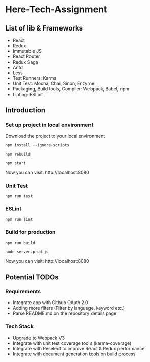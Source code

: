 # Here-Tech-Assignment

## List of lib & Frameworks

* React
* Redux
* Immutable JS
* React Router
* Redux Saga
* Antd
* Less
* Test Runners: Karma
* Unit Test: Mocha, Chai, Sinon, Enzyme
* Packaging, Build tools, Compiler: Webpack, Babel, npm
* Linting: ESLint


## Introduction

### Set up project in local environment

Download the project to your local environment

```shell
npm install --ignore-scripts
```

```shell
npm rebuild
```

```shell
npm start
```
Now you can visit: http://localhost:8080

### Unit Test

```shell
npm run test
```

### ESLint

```shell
npm run lint
```

### Build for production

```shell
npm run build
```

```shell
node server.prod.js
```
Now you can visit: http://localhost:8080


## Potential TODOs

### Requirements

* Integrate app with Github OAuth 2.0
* Adding more filters (Filter by language, keyword etc.)
* Parse README.md on the repository details page

### Tech Stack

* Upgrade to Webpack V3
* Integrate with unit test coverage tools (karma-coverage)
* Integrate with Reselect to improve React & Redux performance
* Integrate with document generation tools on build process
